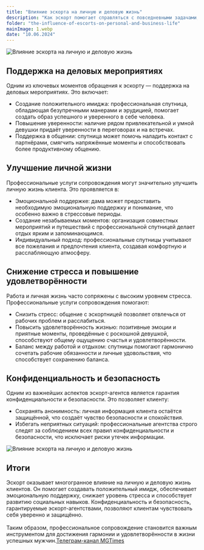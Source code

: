 ```yaml
---
title: "Влияние эскорта на личную и деловую жизнь"
description: "Как эскорт помогает справляться с повседневными задачами, повышает качество жизни и способствует достижению баланса между работой и личными интересами."
folder: "the-influence-of-escorts-on-personal-and-business-life"
mainImage: 1.webp
date: "10.06.2024"
---
```


![Влияние эскорта на личную и деловую жизнь](/assets/img/media/the-influence-of-escorts-on-personal-and-business-life/1.webp "Влияние эскорта на личную и деловую жизнь")

## Поддержка на деловых мероприятиях

Одним из ключевых моментов обращения к эскорту — поддержка на деловых мероприятиях. Это включает:

- Создание положительного имиджа: профессиональная спутница, обладающая безупречными манерами и эрудицией, помогает создать образ успешного и уверенного в себе человека.
- Повышение уверенности: наличие рядом привлекательной и умной девушки придаёт уверенности в переговорах и на встречах.
- Поддержка в общении: спутница может помочь наладить контакт с партнёрами, смягчить напряжённые моменты и способствовать более продуктивному общению.

## Улучшение личной жизни

Профессиональные услуги сопровождения могут значительно улучшить личную жизнь клиента. Это проявляется в:

- Эмоциональной поддержке: дама может предоставить необходимую эмоциональную поддержку и понимание, что особенно важно в стрессовые периоды.
- Создание незабываемых моментов: организация совместных мероприятий и путешествий с профессиональной спутницей делает отдых ярким и запоминающимся.
- Индивидуальный подход: профессиональные спутницы учитывают все пожелания и предпочтения клиента, создавая комфортную и расслабляющую атмосферу.

## Снижение стресса и повышение удовлетворённости

Работа и личная жизнь часто сопряжены с высоким уровнем стресса. Профессиональные услуги сопровождения помогают:

- Снизить стресс: общение с эскортницей позволяет отвлечься от рабочих проблем и расслабиться.
- Повысить удовлетворённость жизнью: позитивные эмоции и приятные моменты, проведённые с роскошной девушкой, способствуют общему ощущению счастья и удовлетворённости.
- Баланс между работой и отдыхом: спутницы помогают гармонично сочетать рабочие обязанности и личные удовольствия, что способствует сохранению баланса.

## Конфиденциальность и безопасность

Одним из важнейших аспектов эскорт-агентсв является гарантия конфиденциальности и безопасности. Это позволяет клиенту:

- Сохранять анонимность: личная информация клиента остаётся защищённой, что создаёт чувство безопасности и спокойствия.
- Избегать неприятных ситуаций: профессиональные агентства строго следят за соблюдением всех правил конфиденциальности и безопасности, что исключает риски утечек информации.

![Влияние эскорта на личную и деловую жизнь](/assets/img/media/the-influence-of-escorts-on-personal-and-business-life/2.webp "Влияние эскорта на личную и деловую жизнь")


## Итоги

Эскорт оказывает многогранное влияние на личную и деловую жизнь клиентов. Он помогает создавать положительный имидж, обеспечивает эмоциональную поддержку, снижает уровень стресса и способствует развитию социальных навыков.
Конфиденциальность и безопасность, гарантируемые эскорт-агентствами, позволяют клиентам чувствовать себя уверенно и защищённо.
<br><br>
Таким образом, профессиональное сопровождение становится важным инструментом для достижения гармонии и удовлетворённости в жизни успешных мужчин.<a href="https://t.me/moscowgoldentimes" class="menu__link">Телеграм-канал MGTimes</a>
